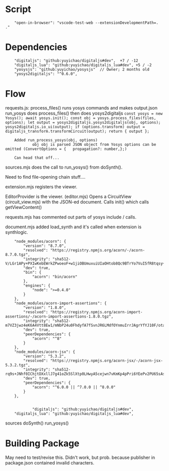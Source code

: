 
# Script
        "open-in-browser": "vscode-test-web --extensionDevelopmentPath=. ."

# Dependencies

        "digitaljs": "github:yuyichao/digitaljs#dev",  +7 / -12
        "digitaljs_lua": "github:yuyichao/digitaljs_lua#dev", +5 / -2
        "yosysjs": "github:yuyichao/yosysjs"  // Owner; 2 months old
        "yosys2digitaljs": "^0.6.0",

# Flow

requests.js:
        process_files() runs yosys commands and makes output.json
        run_yosys
                does process_files()
                then does yosys2digitaljs 
        ```
                const yosys = new Yosys();
                await yosys.init();
                const obj = yosys.process_files(files, options);
                let output = yosys2digitaljs.yosys2digitaljs(obj, options);
                yosys2digitaljs.io_ui(output);
                if (options.transform)
                        output = digitaljs_transform.transformCircuit(output);
                return { output };
        ```

        Added run_process_yosys(obj, options) 
                obj obj is parsed JSON object from Yosys options can be omitted (ConvertOptions = {   propagation?: number,};)

        Can head that off...

sources.mjs does the call to run_yosys() from doSynth().

Need to find file-opening chain stuff....

extension.mjs registers the viewer.

EditorProvider is the viewer.  (editor.mjs)
        Opens a CircuitView (circuit_view.mjs) with the JSON-ed document.
                Calls init() which calls getViewContent()



requests.mjs has commented out parts of yosys include / calls. 


document.mjs
        added load_synth and it's called when extension is synthlogic.
        








        "node_modules/acorn": {
            "version": "8.7.0",
            "resolved": "https://registry.npmjs.org/acorn/-/acorn-8.7.0.tgz",
            "integrity": "sha512-V/LGr1APy+PXIwKebEWrkZPwoeoF+w1jiOBUmuxuiUIaOHtob8Qc9BTrYo7VuI5fR8tqsy+buA2WFooR5olqvQ==",
            "dev": true,
            "bin": {
                "acorn": "bin/acorn"
            },
            "engines": {
                "node": ">=0.4.0"
            }
        },
        "node_modules/acorn-import-assertions": {
            "version": "1.8.0",
            "resolved": "https://registry.npmjs.org/acorn-import-assertions/-/acorn-import-assertions-1.8.0.tgz",
            "integrity": "sha512-m7VZ3jwz4eK6A4Vtt8Ew1/mNbP24u0FhdyfA7fSvnJR6LMdfOYnmuIrrJAgrYfYJ10F/otaHTtrtrtmHdMNzEw==",
            "dev": true,
            "peerDependencies": {
                "acorn": "^8"
            }
        },
        "node_modules/acorn-jsx": {
            "version": "5.3.2",
            "resolved": "https://registry.npmjs.org/acorn-jsx/-/acorn-jsx-5.3.2.tgz",
            "integrity": "sha512-rq9s+JNhf0IChjtDXxllJ7g41oZk5SlXtp0LHwyA5cejwn7vKmKp4pPri6YEePv2PU65sAsegbXtIinmDFDXgQ==",
            "dev": true,
            "peerDependencies": {
                "acorn": "^6.0.0 || ^7.0.0 || ^8.0.0"
            }
        },


                "digitaljs": "github:yuyichao/digitaljs#dev",
        "digitaljs_lua": "github:yuyichao/digitaljs_lua#dev",



sources doSynth()
        run_yosys()

# Building Package

May need to test/revise this. Didn't work, but prob. because publisher in package.json contained invalid characters. 